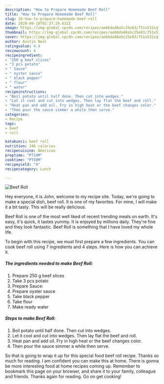```yaml
---
description: "How to Prepare Homemade Beef Roll"
title: "How to Prepare Homemade Beef Roll"
slug: 16-how-to-prepare-homemade-beef-roll
date: 2020-09-10T02:37:29.632Z
image: https://img-global.cpcdn.com/recipes/aeb6da48a5c25e83/751x532cq70/beef-roll-recipe-main-photo.jpg
thumbnail: https://img-global.cpcdn.com/recipes/aeb6da48a5c25e83/751x532cq70/beef-roll-recipe-main-photo.jpg
cover: https://img-global.cpcdn.com/recipes/aeb6da48a5c25e83/751x532cq70/beef-roll-recipe-main-photo.jpg
author: Austin Neal
ratingvalue: 4.4
reviewcount: 4
recipeingredient:
- "250 g beef slices"
- "3 pcs potato"
- " Sauce"
- " oyster sauce"
- " black pepper"
- " flour"
- " water"
recipeinstructions:
- "Boil potato until half done. Then cut into wedges."
- "Let it cool and cut into wedges. Then lay flat the beef and roll."
- "Heat pan and add oil. Fry in high heat or the beef changes color."
- "Then pour the sauce simmer a while then serve."
categories:
- Recipe
tags:
- beef
- roll

katakunci: beef roll 
nutrition: 246 calories
recipecuisine: American
preptime: "PT14M"
cooktime: "PT50M"
recipeyield: "4"
recipecategory: Lunch

---
```



![Beef Roll](https://img-global.cpcdn.com/recipes/aeb6da48a5c25e83/751x532cq70/beef-roll-recipe-main-photo.jpg)

Hey everyone, it is John, welcome to my recipe site. Today, we're going to make a special dish, beef roll. It is one of my favorites. For mine, I will make it a bit tasty. This will be really delicious.



Beef Roll is one of the most well liked of recent trending meals on earth. It's easy, it's quick, it tastes yummy. It is enjoyed by millions daily. They're fine and they look fantastic. Beef Roll is something that I have loved my whole life.


To begin with this recipe, we must first prepare a few ingredients. You can cook beef roll using 7 ingredients and 4 steps. Here is how you can achieve it.

<!--inarticleads1-->

##### The ingredients needed to make Beef Roll:

1. Prepare 250 g beef slices
1. Take 3 pcs potato
1. Prepare  Sauce:
1. Prepare  oyster sauce
1. Take  black pepper
1. Take  flour
1. Make ready  water




<!--inarticleads2-->

##### Steps to make Beef Roll:

1. Boil potato until half done. Then cut into wedges.
1. Let it cool and cut into wedges. Then lay flat the beef and roll.
1. Heat pan and add oil. Fry in high heat or the beef changes color.
1. Then pour the sauce simmer a while then serve.




So that is going to wrap it up for this special food beef roll recipe. Thanks so much for reading. I am confident you can make this at home. There is gonna be more interesting food at home recipes coming up. Remember to bookmark this page on your browser, and share it to your family, colleague and friends. Thanks again for reading. Go on get cooking!
